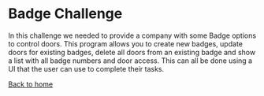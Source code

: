 # Badge Challenge

In this challenge we needed to provide a company with some Badge options to control doors. This program allows you to create new badges, update doors for existing badges, delete all doors from an existing badge and show a list with all badge numbers and door access. This can all be done using a UI that the user can use to complete their tasks. 

[Back to home](./README.md)
